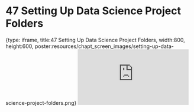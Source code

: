 # 47 Setting Up Data Science Project Folders
 
{type: iframe, title:47 Setting Up Data Science Project Folders, width:800, height:600, poster:resources/chapt_screen_images/setting-up-data-science-project-folders.png}
![](https://datatrail-jhu.github.io/DataTrail_ReOrg/no_toc/setting-up-data-science-project-folders.html)
 

 
